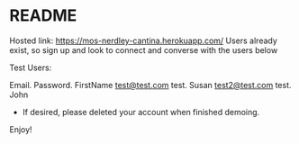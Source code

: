 # README

Hosted link: https://mos-nerdley-cantina.herokuapp.com/
Users already exist, so sign up and look to connect and converse with the users below 


Test Users:

  Email.        Password.     FirstName
test@test.com       test.        Susan
test2@test.com      test.         John

- If desired, please deleted your account when finished demoing.

Enjoy!
